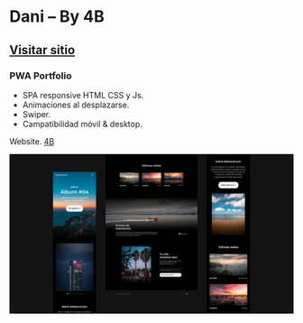 # Dani – By 4B
## [Visitar sitio](https://alibhtty.com/start/)
### PWA Portfolio

- SPA responsive HTML CSS y Js.
- Animaciones al desplazarse.
- Swiper.
- Campatibilidad móvil & desktop.

Website. [4B](https://alibhtty.com/start/)

![preview img](/preview.jpg)

